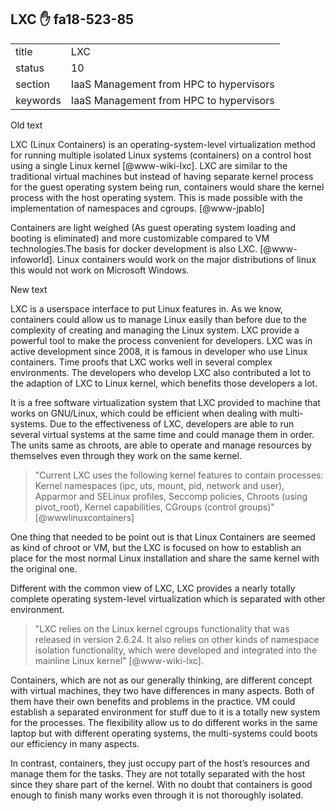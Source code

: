## LXC :hand: fa18-523-85


|          |                                         |
| -------- | --------------------------------------- |
| title    | LXC                                     | 
| status   | 10                                      |
| section  | IaaS Management from HPC to hypervisors |
| keywords | IaaS Management from HPC to hypervisors |

Old text   

     
LXC (Linux Containers) is an operating-system-level virtualization
method for running multiple isolated Linux systems (containers) on a
control host using a single Linux kernel [@www-wiki-lxc]. LXC are
similar to the traditional virtual machines but instead of having
separate kernel process for the guest operating system being run,
containers would share the kernel process with the host operating
system. This is made possible with the implementation of namespaces
and cgroups. [@www-jpablo]

Containers are light weighed (As guest operating system loading and
booting is eliminated) and more customizable compared to VM
technologies.The basis for docker development is also
LXC. [@www-infoworld]. Linux containers would work on the major
distributions of linux this would not work on Microsoft Windows.
  
New text

LXC is a userspace interface to put Linux features in. As we know, containers could allow us to manage Linux easily than before due to the complexity of creating and managing the Linux system. LXC provide a powerful tool to make the process convenient for developers.
LXC was in active development since 2008, it is famous in developer who use Linux containers. Time proofs that LXC works well in several complex environments. The developers who develop LXC also contributed a lot to the adaption of LXC to Linux kernel, which benefits those developers a lot.   

It is a free software virtualization system that LXC provided to machine that works on GNU/Linux, which could be efficient when dealing with multi-systems. Due to the effectiveness of LXC, developers are able to run several virtual systems at the same time and could manage them in order. The units same as chroots, are able to operate and manage resources by themselves even through they work on the same kernel.   

> "Current LXC uses the following kernel features to contain processes: Kernel namespaces (ipc, uts, mount, pid, network and user), Apparmor and SELinux profiles, Seccomp policies, Chroots (using pivot_root), Kernel capabilities, CGroups (control groups)" [@wwwlinuxcontainers]   

One thing that needed to be point out is that Linux Containers are seemed as kind of chroot or VM, but the LXC is focused on how to establish an place for the most normal Linux installation and share the same kernel with the original one.   

Different with the common view of LXC, LXC provides a nearly totally complete operating system-level virtualization which is separated with other environment.    

> "LXC relies on the Linux kernel cgroups functionality that was released in version 2.6.24. It also relies on other kinds of namespace isolation functionality, which were developed and integrated into the mainline Linux kernel" [@www-wiki-lxc].   

Containers, which are not as our generally thinking, are different concept with virtual machines, they two have differences in many aspects. Both of them have their own benefits and problems in the practice. VM could establish a separated environment for stuff due to it is a totally new system for the processes. The flexibility allow us to do different works in the same laptop but with different operating systems, the multi-systems could boots our efficiency in many aspects.   

In contrast, containers, they just occupy part of the host’s resources and manage them for the tasks. They are not totally separated with the host since they share part of the kernel. With no doubt that containers is good enough to finish many works even through it is not thoroughly isolated.   
